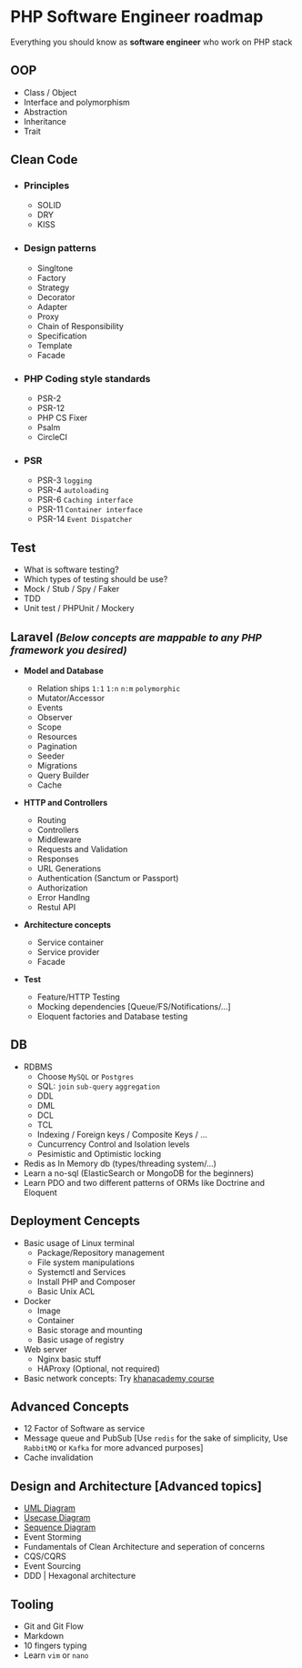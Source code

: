 # PHP Software Engineer roadmap

Everything you should know as **software engineer** who work on PHP stack

## OOP
- Class / Object
- Interface and polymorphism
- Abstraction
- Inheritance
- Trait

## Clean Code
- ### Principles
   - SOLID
   - DRY
   - KISS
- ### Design patterns
  - Singltone
  - Factory
  - Strategy
  - Decorator
  - Adapter
  - Proxy
  - Chain of Responsibility
  - Specification
  - Template
  - Facade
  
- ### PHP Coding style standards
  - PSR-2
  - PSR-12
  - PHP CS Fixer
  - Psalm
  - CircleCI

- ### PSR
  - PSR-3 `logging`
  - PSR-4 `autoloading`
  - PSR-6 `Caching interface`
  - PSR-11 `Container interface`
  - PSR-14 `Event Dispatcher`

## Test
 - What is software testing?
 - Which types of testing should be use?
 - Mock / Stub / Spy / Faker
 - TDD
 - Unit test / PHPUnit / Mockery

## Laravel <small>*(Below concepts are mappable to any PHP framework you desired)*</small>

- **Model and Database**
	- Relation ships `1:1` `1:n` `n:m` `polymorphic`
	- Mutator/Accessor
	- Events
	- Observer
	- Scope
	- Resources
	- Pagination
	- Seeder
	- Migrations
	- Query Builder
	- Cache

- **HTTP and Controllers**
	- Routing
	- Controllers
	- Middleware
	- Requests and Validation
	- Responses
	- URL Generations
	- Authentication (Sanctum or Passport)
	- Authorization
	- Error Handlng
	- Restul API
- **Architecture concepts**
     - Service container
     - Service provider
     - Facade
- **Test**
     - Feature/HTTP Testing
     - Mocking dependencies [Queue/FS/Notifications/...]
     - Eloquent factories and Database testing

## DB
- RDBMS
  - Choose `MySQL` or `Postgres`
  - SQL: `join` `sub-query` `aggregation`
  - DDL
  - DML
  - DCL
  - TCL
  - Indexing / Foreign keys / Composite Keys / ...
  - Cuncurrency Control and Isolation levels
  - Pesimistic and Optimistic locking
- Redis as In Memory db (types/threading system/...)
- Learn a no-sql (ElasticSearch or MongoDB for the beginners)
- Learn PDO and two different patterns of ORMs like Doctrine and Eloquent

## Deployment Cencepts
- Basic usage of Linux terminal
  - Package/Repository management
  - File system manipulations
  - Systemctl and Services
  - Install PHP and Composer
  - Basic Unix ACL
- Docker
  - Image
  - Container
  - Basic storage and mounting
  - Basic usage of registry
- Web server
  - Nginx basic stuff
  - HAProxy (Optional, not required)
- Basic network concepts: Try [khanacademy course](https://www.khanacademy.org/computing/computers-and-internet)

## Advanced Concepts
- 12 Factor of Software as service
- Message queue and PubSub [Use `redis` for the sake of simplicity, Use `RabbitMQ` or `Kafka` for more advanced purposes]
- Cache invalidation

## Design and Architecture [Advanced topics]
- [UML Diagram](https://www.youtube.com/watch?v=UI6lqHOVHic)
- [Usecase Diagram](https://www.youtube.com/watch?v=zid-MVo7M-E)
- [Sequence Diagram](https://www.youtube.com/watch?v=pCK6prSq8aw&t=19s)
- Event Storming
- Fundamentals of Clean Architecture and seperation of concerns
- CQS/CQRS
- Event Sourcing
- DDD | Hexagonal architecture

## Tooling
- Git and Git Flow
- Markdown
- 10 fingers typing
- Learn `vim` or `nano`
